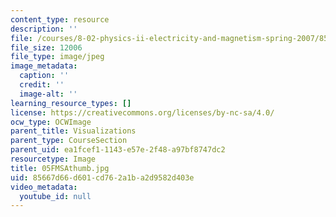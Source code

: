 ```yaml
---
content_type: resource
description: ''
file: /courses/8-02-physics-ii-electricity-and-magnetism-spring-2007/85667d66d601cd762a1ba2d9582d403e_05FMSAthumb.jpg
file_size: 12006
file_type: image/jpeg
image_metadata:
  caption: ''
  credit: ''
  image-alt: ''
learning_resource_types: []
license: https://creativecommons.org/licenses/by-nc-sa/4.0/
ocw_type: OCWImage
parent_title: Visualizations
parent_type: CourseSection
parent_uid: ea1fcef1-1143-e57e-2f48-a97bf8747dc2
resourcetype: Image
title: 05FMSAthumb.jpg
uid: 85667d66-d601-cd76-2a1b-a2d9582d403e
video_metadata:
  youtube_id: null
---
```

